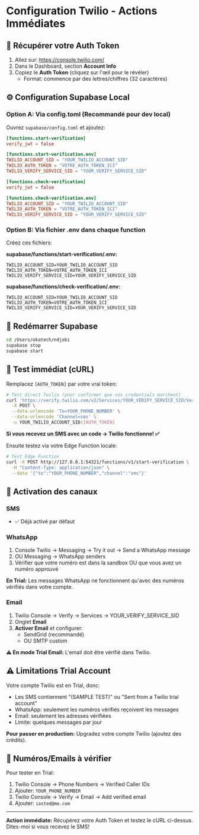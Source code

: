 # Configuration Twilio - Actions Immédiates

## 🔑 Récupérer votre Auth Token

1. Allez sur: https://console.twilio.com/
2. Dans le Dashboard, section **Account Info**
3. Copiez le **Auth Token** (cliquez sur l'œil pour le révéler)
   - Format: commence par des lettres/chiffres (32 caractères)

## ⚙️ Configuration Supabase Local

### Option A: Via config.toml (Recommandé pour dev local)

Ouvrez `supabase/config.toml` et ajoutez:

```toml
[functions.start-verification]
verify_jwt = false

[functions.start-verification.env]
TWILIO_ACCOUNT_SID = "YOUR_TWILIO_ACCOUNT_SID"
TWILIO_AUTH_TOKEN = "VOTRE_AUTH_TOKEN_ICI"
TWILIO_VERIFY_SERVICE_SID = "YOUR_VERIFY_SERVICE_SID"

[functions.check-verification]
verify_jwt = false

[functions.check-verification.env]
TWILIO_ACCOUNT_SID = "YOUR_TWILIO_ACCOUNT_SID"
TWILIO_AUTH_TOKEN = "VOTRE_AUTH_TOKEN_ICI"
TWILIO_VERIFY_SERVICE_SID = "YOUR_VERIFY_SERVICE_SID"
```

### Option B: Via fichier .env dans chaque function

Créez ces fichiers:

**supabase/functions/start-verification/.env:**
```
TWILIO_ACCOUNT_SID=YOUR_TWILIO_ACCOUNT_SID
TWILIO_AUTH_TOKEN=VOTRE_AUTH_TOKEN_ICI
TWILIO_VERIFY_SERVICE_SID=YOUR_VERIFY_SERVICE_SID
```

**supabase/functions/check-verification/.env:**
```
TWILIO_ACCOUNT_SID=YOUR_TWILIO_ACCOUNT_SID
TWILIO_AUTH_TOKEN=VOTRE_AUTH_TOKEN_ICI
TWILIO_VERIFY_SERVICE_SID=YOUR_VERIFY_SERVICE_SID
```

## 🚀 Redémarrer Supabase

```bash
cd /Users/okatech/ndjobi
supabase stop
supabase start
```

## 🧪 Test immédiat (cURL)

Remplacez `[AUTH_TOKEN]` par votre vrai token:

```bash
# Test direct Twilio (pour confirmer que vos credentials marchent)
curl 'https://verify.twilio.com/v2/Services/YOUR_VERIFY_SERVICE_SID/Verifications' \
  -X POST \
  --data-urlencode 'To=YOUR_PHONE_NUMBER' \
  --data-urlencode 'Channel=sms' \
  -u YOUR_TWILIO_ACCOUNT_SID:[AUTH_TOKEN]
```

**Si vous recevez un SMS avec un code → Twilio fonctionne! ✅**

Ensuite testez via votre Edge Function locale:

```bash
# Test Edge Function
curl -X POST http://127.0.0.1:54321/functions/v1/start-verification \
  -H "Content-Type: application/json" \
  --data '{"to":"YOUR_PHONE_NUMBER","channel":"sms"}'
```

## 📱 Activation des canaux

### SMS
- ✅ Déjà activé par défaut

### WhatsApp
1. Console Twilio → Messaging → Try it out → Send a WhatsApp message
2. OU Messaging → WhatsApp senders
3. Vérifier que votre numéro est dans la sandbox OU que vous avez un numéro approuvé

**En Trial:** Les messages WhatsApp ne fonctionnent qu'avec des numéros vérifiés dans votre compte.

### Email
1. Twilio Console → Verify → Services → YOUR_VERIFY_SERVICE_SID
2. Onglet **Email**
3. **Activer Email** et configurer:
   - SendGrid (recommandé)
   - OU SMTP custom

**⚠️ En mode Trial Email:** L'email doit être vérifié dans Twilio.

## ⚠️ Limitations Trial Account

Votre compte Twilio est en Trial, donc:
- Les SMS contiennent "(SAMPLE TEST)" ou "Sent from a Twilio trial account"
- WhatsApp: seulement les numéros vérifiés reçoivent les messages
- Email: seulement les adresses vérifiées
- Limite: quelques messages par jour

**Pour passer en production:** Upgradez votre compte Twilio (ajoutez des crédits).

## 🎯 Numéros/Emails à vérifier

Pour tester en Trial:
1. Twilio Console → Phone Numbers → Verified Caller IDs
2. Ajouter: `YOUR_PHONE_NUMBER`
3. Twilio Console → Verify → Email → Add verified email
4. Ajouter: `iasted@me.com`

---

**Action immédiate:** Récupérez votre Auth Token et testez le cURL ci-dessus. Dites-moi si vous recevez le SMS!

